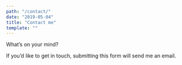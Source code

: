 ```yaml
---
path: "/contact/"
date: "2019-05-04"
title: "Contact me"
template: ""
---
```

What’s on your mind?

If you’d like to get in touch, submitting this form will send me an email.
